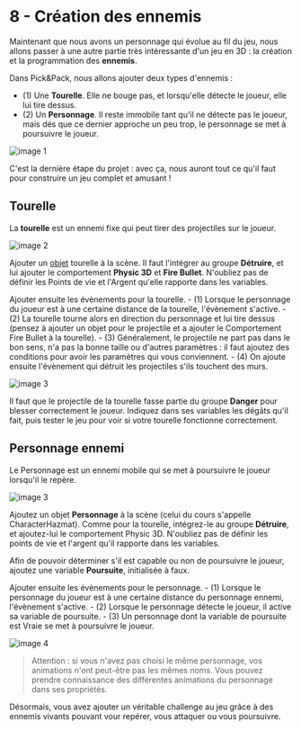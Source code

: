 # 8 - Création des ennemis

Maintenant que nous avons un personnage qui évolue au fil du jeu, nous allons passer à une autre partie très intéressante d'un jeu en 3D : la création et la programmation des **ennemis**.

Dans Pick&Pack, nous allons ajouter deux types d'ennemis : 
  - (1) Une **Tourelle**. Elle ne bouge pas, et lorsqu'elle détecte le joueur, elle lui tire dessus. 
  - (2) Un **Personnage**. Il reste immobile tant qu'il ne détecte pas le joueur, mais dés que ce dernier approche un peu trop, le personnage se met à poursuivre le joueur.

  ![image 1]() 

  C'est la dernière étape du projet : avec ça, nous auront tout ce qu'il faut pour construire un jeu complet et amusant ! 

  ## Tourelle 

  La **tourelle** est un ennemi fixe qui peut tirer des projectiles sur le joueur. 

![image 2]() 

  Ajouter un [objet](https://github.com/g404-code-gaming/GDevelop_Cour/blob/main/Objets.md) tourelle à la scène. Il faut l'intégrer au groupe **Détruire**, et lui ajouter le comportement **Physic 3D** et **Fire Bullet**. N'oubliez pas de définir les Points de vie et l'Argent qu'elle rapporte dans les variables.

  Ajouter ensuite les évènements pour la tourelle. 
    - (1) Lorsque le personnage du joueur est à une certaine distance de la tourelle, l'évènement s'active.
    - (2) La tourelle tourne alors en direction du personnage et lui tire dessus (pensez à ajouter un objet pour le projectile et a ajouter le Comportement Fire Bullet à la tourelle). 
    - (3) Généralement, le projectile ne part pas dans le bon sens, n'a pas la bonne taille ou d'autres paramètres : il faut ajoutez des conditions pour avoir les paramètres qui vous conviennent.
    - (4) On ajoute ensuite l'évènement qui détruit les projectiles s'ils touchent des murs. 

![image 3]() 

 Il faut que le projectile de la tourelle fasse partie du groupe **Danger** pour blesser correctement le joueur. Indiquez dans ses variables les dégâts qu'il fait, puis tester le jeu pour voir si votre tourelle fonctionne correctement.

 ## Personnage ennemi 

 Le Personnage est un ennemi mobile qui se met à poursuivre le joueur lorsqu'il le repère. 

![image 3]() 

  Ajoutez un objet **Personnage** à la scène (celui du cours s'appelle CharacterHazmat). Comme pour la tourelle, intégrez-le au groupe **Détruire**, et ajoutez-lui le comportement Physic 3D. N'oubliez pas de définir les points de vie et l'argent qu'il rapporte dans les variables.

Afin de pouvoir déterminer s'il est capable ou non de poursuivre le joueur, ajoutez une variable **Poursuite**, initialisée à faux.

  Ajouter ensuite les évènements pour le personnage. 
    - (1) Lorsque le personnage du joueur est à une certaine distance du personnage ennemi, l'évènement s'active.
    - (2) Lorsque le personnage détecte le joueur, il active sa variable de poursuite.
    - (3) Un personnage dont la variable de poursuite est Vraie se met à poursuivre le joueur.

![image 4]() 

> Attention : si vous n'avez pas choisi le même personnage, vos animations n'ont peut-être pas les mêmes noms. Vous pouvez prendre connaissance des différentes animations du personnage dans ses propriétés. 

Désormais, vous avez ajouter un véritable challenge au jeu grâce à des ennemis vivants pouvant vour repérer, vous attaquer ou vous poursuivre. 


